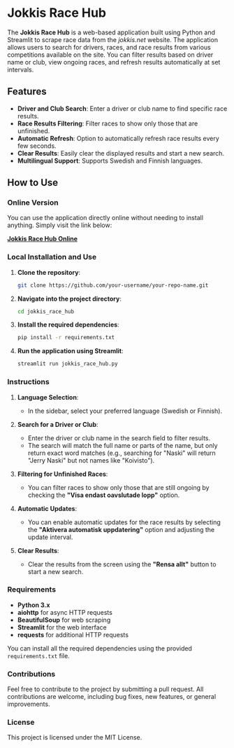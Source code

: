 # Jokkis Race Hub

The **Jokkis Race Hub** is a web-based application built using Python and Streamlit to scrape race data from the *jokkis.net* website. The application allows users to search for drivers, races, and race results from various competitions available on the site. You can filter results based on driver name or club, view ongoing races, and refresh results automatically at set intervals.

## Features

- **Driver and Club Search**: Enter a driver or club name to find specific race results.
- **Race Results Filtering**: Filter races to show only those that are unfinished.
- **Automatic Refresh**: Option to automatically refresh race results every few seconds.
- **Clear Results**: Easily clear the displayed results and start a new search.
- **Multilingual Support**: Supports Swedish and Finnish languages.
  
## How to Use

### Online Version

You can use the application directly online without needing to install anything. Simply visit the link below:

[**Jokkis Race Hub Online**](https://jokkis-race-app-9jtamihkjgxv4ajqbmnhaz.streamlit.app/)

### Local Installation and Use

1. **Clone the repository**:
   ```bash
   git clone https://github.com/your-username/your-repo-name.git
   ```
2. **Navigate into the project directory**:
   ```bash
   cd jokkis_race_hub
   ```
3. **Install the required dependencies**:
   ```bash
   pip install -r requirements.txt
   ```
4. **Run the application using Streamlit**:
   ```bash
   streamlit run jokkis_race_hub.py
   ```

### Instructions

1. **Language Selection**: 
   - In the sidebar, select your preferred language (Swedish or Finnish).
   
2. **Search for a Driver or Club**:
   - Enter the driver or club name in the search field to filter results.
   - The search will match the full name or parts of the name, but only return exact word matches (e.g., searching for "Naski" will return "Jerry Naski" but not names like "Koivisto").

3. **Filtering for Unfinished Races**:
   - You can filter races to show only those that are still ongoing by checking the **"Visa endast oavslutade lopp"** option.

4. **Automatic Updates**:
   - You can enable automatic updates for the race results by selecting the **"Aktivera automatisk uppdatering"** option and adjusting the update interval.

5. **Clear Results**:
   - Clear the results from the screen using the **"Rensa allt"** button to start a new search.

### Requirements

- **Python 3.x**
- **aiohttp** for async HTTP requests
- **BeautifulSoup** for web scraping
- **Streamlit** for the web interface
- **requests** for additional HTTP requests

You can install all the required dependencies using the provided `requirements.txt` file.

### Contributions

Feel free to contribute to the project by submitting a pull request. All contributions are welcome, including bug fixes, new features, or general improvements.

### License

This project is licensed under the MIT License.
